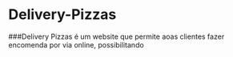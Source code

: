 # Delivery-Pizzas

###Delivery Pizzas é um website que permite aoas clientes fazer encomenda por via online, possibilitando 

